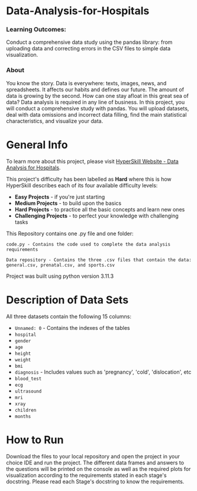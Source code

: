 # Data-Analysis-for-Hospitals

### Learning Outcomes:
Conduct a comprehensive data study using the pandas library: from uploading data 
and correcting errors in the CSV files to simple data visualization.

### About
You know the story. Data is everywhere: texts, images, news, and spreadsheets. 
It affects our habits and defines our future. The amount of data is growing by 
the second. How can one stay afloat in this great sea of data? Data analysis is 
required in any line of business. In this project, you will conduct a 
comprehensive study with pandas. You will upload datasets, deal with data 
omissions and incorrect data filling, find the main statistical characteristics, 
and visualize your data.

# General Info

To learn more about this project, please visit 
[HyperSkill Website - Data Analysis for Hospitals](https://hyperskill.org/projects/152).

This project's difficulty has been labelled as __Hard__ where this is how 
HyperSkill describes each of its four available difficulty levels:

- __Easy Projects__ - if you're just starting
- __Medium Projects__ - to build upon the basics
- __Hard Projects__ - to practice all the basic concepts and learn new ones
- __Challenging Projects__ - to perfect your knowledge with challenging tasks

This Repository contains one .py file and one folder:

    code.py - Contains the code used to complete the data analysis requirements

    Data repository - Contains the three .csv files that contain the data: general.csv, prenatal.csv, and sports.csv

Project was built using python version 3.11.3

# Description of Data Sets

All three datasets contain the following 15 columns:

- `Unnamed: 0` - Contains the indexes of the tables
- `hospital`
- `gender`
- `age`
- `height`
- `weight`
- `bmi`
- `diagnosis` - Includes values such as 'pregnancy', 'cold', 'dislocation', etc
- `blood_test`
- `ecg`
- `ultrasound`
- `mri`
- `xray`
- `children`
- `months`

# How to Run

Download the files to your local repository and open the project in your choice 
IDE and run the project. The different data frames and answers to the questions 
will be printed on the console as well as the required plots for visualization 
according to the requirements stated in each stage's docstring. Please read each 
Stage's docstring to know the requirements.

